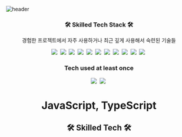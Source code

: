 ![header](https://capsule-render.vercel.app/api?type=soft&color=auto&height=200&section=header&text=Jinkyuhan&fontSize=70&animation=twinkling)

<div align=center>
  <h3> 🛠 Skilled Tech Stack 🛠 </h3>
  <p> 경험한 프로젝트에서 자주 사용하거나 최근 깊게 사용해서 숙련된 기술들 </p>
  <img src="https://img.shields.io/badge/JavaScript-FFFFFF?style=flat-square&logo=JavaScript&logoColor=yellow"/></a>&nbsp 
  <img src="https://img.shields.io/badge/TypeScript-FFFFFF?style=flat-square&logo=TypeScript&logoColor=blue"/></a>&nbsp 
  <img src="https://img.shields.io/badge/NestJS-FFFFFF?style=flat-square&logo=NestJS&logoColor=ea2845"/></a>&nbsp 
  <img src="https://img.shields.io/badge/Spring-FFFFFF?style=flat-square&logo=Spring&logoColor=5DA830"/></a>&nbsp 
  <img src="https://img.shields.io/badge/Redis-FFFFFF?style=flat-square&logo=Redis&logoColor=red"/></a>&nbsp 
  <img src="https://img.shields.io/badge/Java-FFFFFF?style=flat-square&logo=Java&logoColor=blue"/></a>&nbsp 
  <img src="https://img.shields.io/badge/Jest-FFFFFF?style=flat-square&logo=Jest&logoColor=red"/></a>&nbsp 
  <img src="https://img.shields.io/badge/JWT-FFFFFF?style=flat-square&logo=JSONWebToken&logoColor=5DA830"/></a>&nbsp 
  <img src="https://img.shields.io/badge/ExpressJS-FFFFFF?style=flat-square&logo=Express&logoColor=black"/></a>&nbsp 
  <img src="https://img.shields.io/badge/Docker-FFFFFF?style=flat-square&logo=Docker&logoColor=blue"/></a>&nbsp 
  <img src="https://img.shields.io/badge/DockerSwarm-FFFFFF?style=flat-square&logo=DockerSwarm&logoColor=blue"/></a>&nbsp

  <h3> Tech used at least once </h3>
  <img src="https://img.shields.io/badge/JavaScript-FFFFFF?style=flat-square&logo=JavaScript&logoColor=yellow"/></a>&nbsp 
  <img src="https://img.shields.io/badge/JavaScript-FFFFFF?style=flat-square&logo=JavaScript&logoColor=yellow"/></a>&nbsp

  <h1> JavaScript, TypeScript </h1>

  <h2> 🛠 Skilled Tech 🛠 </h2>
</div>
<!-- swagger, prettier, Firebase, Mongo, Postgresql, MariaDB, REST API, filebeat, logstash,  -->
